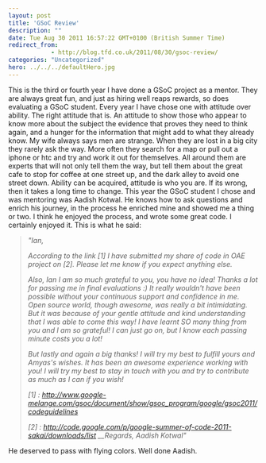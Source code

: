 ```yaml
---
layout: post
title: 'GSoC Review'
description: ""
date: Tue Aug 30 2011 16:57:22 GMT+0100 (British Summer Time)
redirect_from: 
            - http://blog.tfd.co.uk/2011/08/30/gsoc-review/
categories: "Uncategorized"
hero: ../../../defaultHero.jpg
---
```

This is the third or fourth year I have done a GSoC project as a mentor. They are always great fun, and just as hiring well reaps rewards, so does evaluating a GSoC student. Every year I have chose one with attitude over ability. The right attitude that is. An attitude to show those who appear to know more about the subject the evidence that proves they need to think again, and a hunger for the information that might add to what they already know. My wife always says men are strange. When they are lost in a big city they rarely ask the way. More often they search for a map or pull out a iphone or htc and try and work it out for themselves. All around them are experts that will not only tell them the way, but tell them about the great cafe to stop for coffee at one street up, and the dark alley to avoid one street down. Ability can be acquired, attitude is who you are. If its wrong, then it takes a long time to change. This year the GSoC student I chose and was mentoring was Aadish Kotwal. He knows how to ask questions and enrich his journey, in the process he enriched mine and showed me a thing or two. I think he enjoyed the process, and wrote some great code. I certainly enjoyed it. This is what he said:

> _"Ian,_
>
> _According to the link \[1] I have submitted my share of code in OAE project on \[2]. Please let me know if you expect anything else._
>
> _Also, Ian I am so much grateful to you, you have no idea! Thanks a lot for passing me in final evaluations :) It really wouldn't have been possible without your continuous support and confidence in me. Open source world, though awesome, was really a bit intimidating. But it was because of your gentle attitude and kind understanding that I was able to come this way! I have learnt SO many thing from you and I am so grateful! I can just go on, but I know each passing minute costs you a lot!_
>
> _But lastly and again a big thanks! I will try my best to fulfill yours and Amyas's wishes. It has been an awesome experience working with you! I will try my best to stay in touch with you and try to contribute as much as I can if you wish!_
>
> _\[1] : <http://www.google-melange.com/gsoc/document/show/gsoc_program/google/gsoc2011/codeguidelines>_
>
> _\[2] : <http://code.google.com/p/google-summer-of-code-2011-sakai/downloads/list> \_\_Regards,_ _Aadish Kotwal"_

He deserved to pass with flying colors. Well done Aadish.
